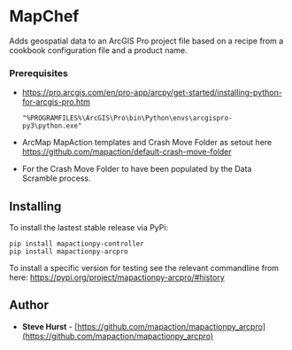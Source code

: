 # MapChef

Adds geospatial data to an ArcGIS Pro project file based on a recipe from a cookbook configuration file and a product name.

### Prerequisites

* https://pro.arcgis.com/en/pro-app/arcpy/get-started/installing-python-for-arcgis-pro.htm

    ```
    "%PROGRAMFILES%\ArcGIS\Pro\bin\Python\envs\arcgispro-py3\python.exe"
    ```
* ArcMap MapAction templates and Crash Move Folder as setout here https://github.com/mapaction/default-crash-move-folder
* For the Crash Move Folder to have been populated by the Data Scramble process.

Installing
---------
To install the lastest stable release via PyPi:
```
pip install mapactionpy-controller
pip install mapactionpy-arcpro
```

To install a specific version for testing see the relevant commandline from here:
https://pypi.org/project/mapactionpy-arcpro/#history


## Author

* **Steve Hurst** - [https://github.com/mapaction/mapactionpy_arcpro](https://github.com/mapaction/mapactionpy_arcpro)
